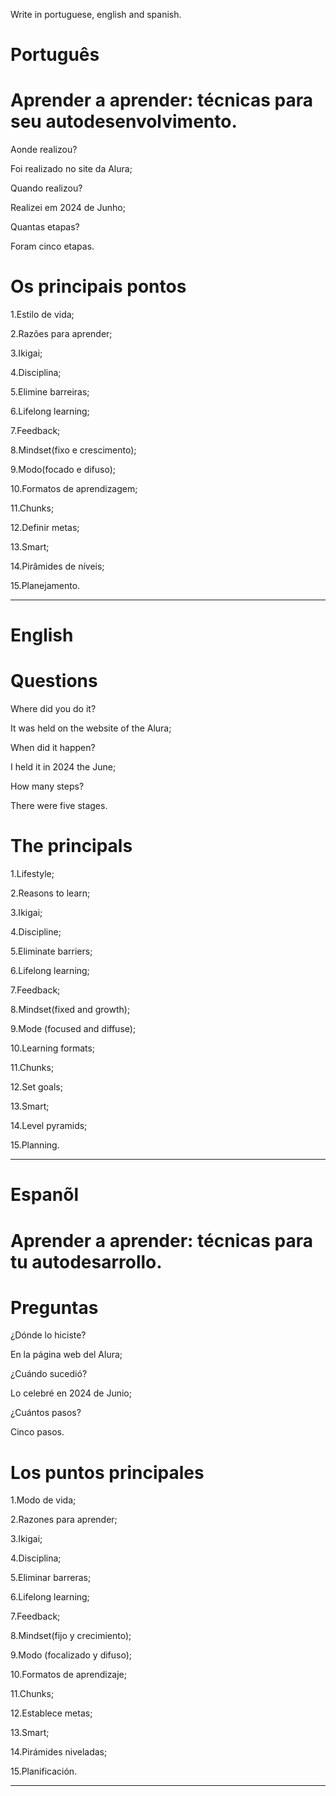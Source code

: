 Write in portuguese, english and spanish.

# Português

# Aprender a aprender: técnicas para seu autodesenvolvimento.


Aonde realizou?

Foi realizado no site da Alura;

Quando realizou?

Realizei em 2024 de Junho;

Quantas etapas?

Foram cinco etapas.


# Os principais pontos

1.Estilo  de vida;

2.Razões para aprender;

3.Ikigai;

4.Disciplina;

5.Elimine barreiras;

6.Lifelong learning;

7.Feedback;

8.Mindset(fixo e crescimento);

9.Modo(focado e difuso);

10.Formatos de aprendizagem;

11.Chunks;

12.Definir metas;

13.Smart;

14.Pirâmides  de níveis;

15.Planejamento.

--------------------------------------------------------------------------------------------------------------------------------

# English

# Questions

Where did you do it?

It was held on the website of the Alura;

When did it happen?

I held it in 2024 the June;

How many steps?

There were five stages.

# The principals

1.Lifestyle;

2.Reasons to learn;

3.Ikigai;

4.Discipline;

5.Eliminate barriers;

6.Lifelong learning;

7.Feedback;

8.Mindset(fixed and growth);

9.Mode (focused and diffuse);

10.Learning formats;

11.Chunks;

12.Set goals;

13.Smart;

14.Level pyramids;

15.Planning.

--------------------------------------------------------------------------------------------------------------------------------

# Espanõl

# Aprender a aprender: técnicas para tu autodesarrollo.

# Preguntas

¿Dónde lo hiciste?

En la página web del Alura;

¿Cuándo sucedió?

Lo celebré en 2024 de Junio;

¿Cuántos pasos?

Cinco pasos.


# Los puntos principales

1.Modo de vida;

2.Razones para aprender;

3.Ikigai;

4.Disciplina;

5.Eliminar barreras;

6.Lifelong learning;

7.Feedback;

8.Mindset(fijo y crecimiento);

9.Modo (focalizado y difuso);

10.Formatos de aprendizaje;

11.Chunks;

12.Establece metas;

13.Smart;

14.Pirámides niveladas;

15.Planificación.

--------------------------------------------------------------------------------------------------------------------------------



